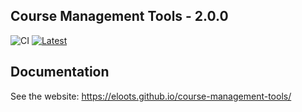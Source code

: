 ## Course Management Tools - 2.0.0

![CI](https://github.com/eloots/course-management-tools/workflows/CI/badge.svg)
<a href="https://github.com/eloots/course-management-tools/releases/latest">
![Latest](https://img.shields.io/github/v/release/eloots/course-management-tools?label=latest%20version)
</a>

## Documentation

See the website: https://eloots.github.io/course-management-tools/
